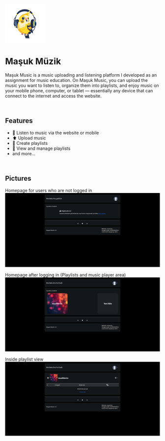 ![MasukMuzik logo](/art/logo.png)
<h1>Maşuk Müzik</h1>

Maşuk Music is a music uploading and listening platform I developed as an assignment for music education. On Maşuk Music, you can upload the music you want to listen to, organize them into playlists, and enjoy music on your mobile phone, computer, or tablet — essentially any device that can connect to the internet and access the website.

<br>
<h2>Features</h2>
<ul>
  <li>🎵 Listen to music via the website or mobile</li>
  <li>⬆️ Upload music</li>
  <li>📂 Create playlists</li>
  <li>👀 View and manage playlists</li>
  <li>and more...</li>
</ul>

<br>
<h2>Pictures</h2>

Homepage for users who are not logged in
![HOME_1](/art/HOME_1.png)

Homepage after logging in (Playlists and music player area)
![HOME_2](/art/HOME_2.png)

Inside playlist view
![PLAYLIST](/Art/PLAYLIST.png)

